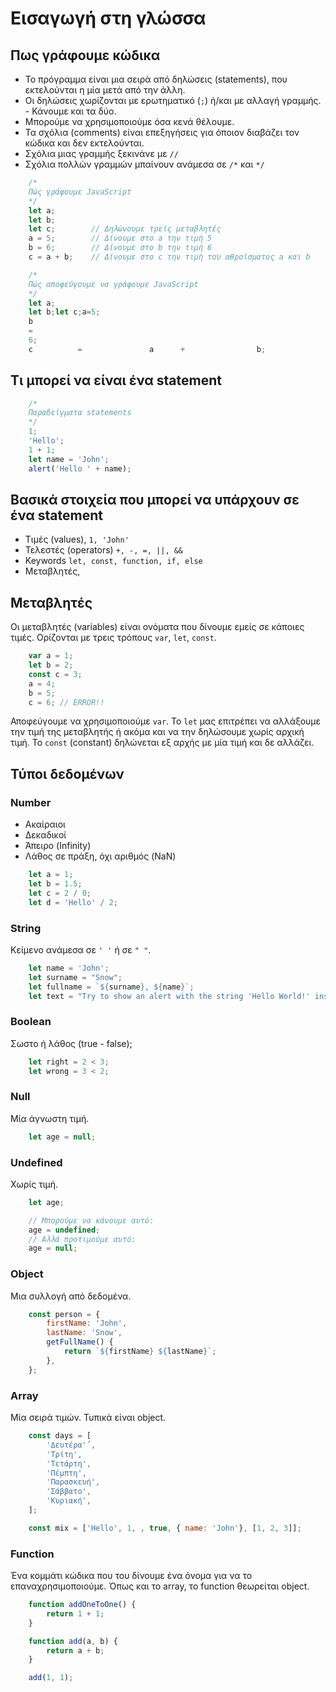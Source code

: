 # Εισαγωγή στη γλώσσα

## Πως γράφουμε κώδικα

* Το πρόγραμμα είναι μια σειρά από δηλώσεις (statements), που εκτελούνται η μία μετά από την άλλη.
* Οι δηλώσεις χωρίζονται με ερωτηματικό (`;`) ή/και με αλλαγή γραμμής. - Κάνουμε και τα δύο.
* Μπορούμε να χρησιμοποιούμε όσα κενά θέλουμε.
* Τα σχόλια (comments) είναι επεξηγήσεις για όποιον διαβάζει τον κώδικα και δεν εκτελούνται.
* Σχόλια μιας γραμμής ξεκινάνε με `//`
* Σχόλια πολλών γραμμών μπαίνουν ανάμεσα σε `/*` και `*/`

```js
    /*
    Πώς γράφουμε JavaScript
    */
    let a;
    let b;
    let c;        // Δηλώνουμε τρείς μεταβλητές
    a = 5;        // Δίνουμε στο a την τιμή 5
    b = 6;        // Δίνουμε στο b την τιμή 6
    c = a + b;    // Δίνουμε στο c την τιμή του αθροίσματος a και b
```

```js
    /*
    Πώς αποφεύγουμε να γράφουμε JavaScript
    */
    let a;
    let b;let c;a=5;
    b
    =
    6;
    c          =               a      +                b;
``` 

## Τι μπορεί να είναι ένα statement

```js
    /*
    Παραδείγματα statements
    */
    1;
    'Hello';
    1 + 1;
    let name = 'John';
    alert('Hello ' + name);
```

## Βασικά στοιχεία που μπορεί να υπάρχουν σε ένα statement

* Τιμές (values), `1, 'John'`
* Τελεστές (operators) `+, -, =, ||, &&`
* Keywords `let, const, function, if, else`
* Μεταβλητές, 

## Μεταβλητές

Οι μεταβλητές (variables) είναι ονόματα που δίνουμε εμείς σε κάποιες τιμές. Ορίζονται με τρεις τρόπους `var`, `let`, `const`.

```js
    var a = 1;
    let b = 2;
    const c = 3;
    a = 4;
    b = 5;
    c = 6; // ERROR!!
```
Αποφεύγουμε να χρησιμοποιούμε `var`.
Το `let` μας επιτρέπει να αλλάξουμε την τιμή της μεταβλητής ή ακόμα και να την δηλώσουμε χωρίς αρχική τιμή.
Το `const` (constant) δηλώνεται εξ αρχής με μία τιμή και δε αλλάζει.

## Τύποι δεδομένων

### Number

* Ακαίραιοι
* Δεκαδικοί
* Άπειρο (Infinity)
* Λάθος σε πράξη, όχι αριθμός (NaN)

```js
    let a = 1;
    let b = 1.5;
    let c = 2 / 0;
    let d = 'Hello' / 2;
```

### String

Κείμενο ανάμεσα σε `' '` ή σε  `" "`.

```js
    let name = 'John';
    let surname = "Snow";
    let fullname = `${surname}, ${name}`;
    let text = "Try to show an alert with the string 'Hello World!' inside.";
```

### Boolean

Σωστο ή λάθος (true - false);

```js
    let right = 2 < 3;
    let wrong = 3 < 2;
```

### Null

Μία άγνωστη τιμή.

```js
    let age = null;
```

### Undefined

Χωρίς τιμή.

```js
    let age;

    // Μπορούμε να κάνουμε αυτό:
    age = undefined;
    // Αλλά προτιμούμε αυτό:
    age = null;
```

### Object

Μια συλλογή από δεδομένα.

```js
    const person = {
        firstName: 'John',
        lastName: 'Snow',
        getFullName() {
            return `${firstName} ${lastName}`;
        },
    };
```

### Array

Μία σειρά τιμών. Τυπικά είναι object.

```js
    const days = [
        'Δευτέρα'΄,
        'Τρίτη',
        'Τετάρτη',
        'Πέμπτη',
        'Παρασκευή',
        'Σάββατο',
        'Κυριακή',
    ];

    const mix = ['Hello', 1, , true, { name: 'John'}, [1, 2, 3]];
```

### Function

Ένα κομμάτι κώδικα που του δίνουμε ένα όνομα για να το επαναχρησιμοποιούμε.
Όπως και το array, το function θεωρείται object.

```js
    function addOneToOne() {
        return 1 + 1;
    }

    function add(a, b) {
        return a + b;
    }

    add(1, 1);
```

